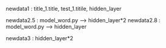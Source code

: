newdata1 : title_1.title, test_1.titile, hidden_layer

newdata2.5 : model_word.py --> hidden_layer*2
newdata2.8 : model_word.py --> hidden_layer

newdata3 : hidden_layer*2
